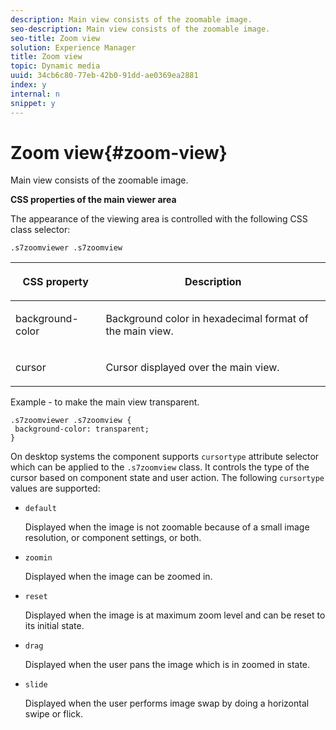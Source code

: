 ```yaml
---
description: Main view consists of the zoomable image.
seo-description: Main view consists of the zoomable image.
seo-title: Zoom view
solution: Experience Manager
title: Zoom view
topic: Dynamic media
uuid: 34cb6c80-77eb-42b0-91dd-ae0369ea2881
index: y
internal: n
snippet: y
---
```


# Zoom view{#zoom-view}

Main view consists of the zoomable image.

<a id="section_061E550C1C1D4DB2BD663A898895B38C"></a>

**CSS properties of the main viewer area**

The appearance of the viewing area is controlled with the following CSS class selector:

```
.s7zoomviewer .s7zoomview
```

<table id="table_94EE3F5BBE4547C0B4943471CEE7EDE4"> 
 <thead> 
  <tr> 
   <th colname="col1" class="entry"> <p> CSS property </p> </th> 
   <th colname="col2" class="entry"> <p>Description </p> </th> 
  </tr> 
 </thead>
 <tbody> 
  <tr> 
   <td colname="col1"> <p> <span class="codeph"> background-color </span> </p> </td> 
   <td colname="col2"> <p> Background color in hexadecimal format of the main view. </p> </td> 
  </tr> 
  <tr> 
   <td colname="col1"> <p> <span class="codeph"> cursor </span> </p> </td> 
   <td colname="col2"> <p>Cursor displayed over the main view. </p> </td> 
  </tr> 
 </tbody> 
</table>

Example - to make the main view transparent.

```
.s7zoomviewer .s7zoomview { 
 background-color: transparent; 
}
```

On desktop systems the component supports `cursortype` attribute selector which can be applied to the `.s7zoomview` class. It controls the type of the cursor based on component state and user action. The following `cursortype` values are supported:

* `default`

  Displayed when the image is not zoomable because of a small image resolution, or component settings, or both. 

* `zoomin`

  Displayed when the image can be zoomed in. 

* `reset`

  Displayed when the image is at maximum zoom level and can be reset to its initial state. 

* `drag`

  Displayed when the user pans the image which is in zoomed in state. 

* `slide`

  Displayed when the user performs image swap by doing a horizontal swipe or flick.

